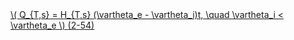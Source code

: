 <a href="/eco2_guide_center/1.%20ECO2%20Logic%20Guide/Hee1_Equation_List.html" class="equation-link" target="_blank" rel="noopener noreferrer">
  \( Q_{T,s} = H_{T,s} (\vartheta_e - \vartheta_i)t, \quad \vartheta_i < \vartheta_e \) <span class="eq-number">(2-54)</span>
</a>
